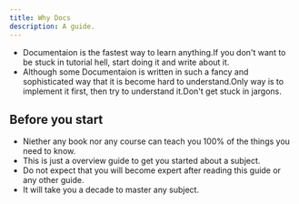 ```yaml
---
title: Why Docs
description: A guide.
---
```


- Documentaion is the fastest way to learn anything.If you don't want to be stuck in tutorial hell, start doing it and write about it.
- Although some Documentaion is written in such a fancy and sophisticated way that it is become hard to understand.Only way is to implement it first, then try to understand it.Don't get stuck in jargons.

## Before you start

- Niether any book nor any course can teach you 100% of the things you need to know.
- This is just a overview guide to get you started about a subject.
- Do not expect that you will become expert after reading this guide or any other guide.
- It will take you a decade to master any subject.
